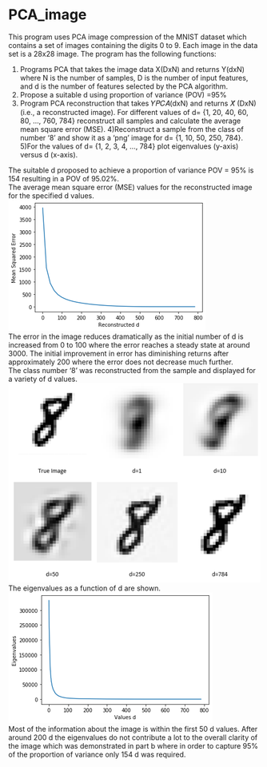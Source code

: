 # PCA_image
This program uses PCA image compression of the MNIST dataset which contains a set of images containing the digits 0 to 9. Each image in the data set is a 28x28 image.
The program has the following functions:
1) Programs PCA that takes the image data X(DxN) and returns Y(dxN) where N is the number of
samples, D is the number of input features, and d is the number of features selected by
the PCA algorithm. 
2) Propose a suitable d using proportion of variance (POV) =95%
3) Program PCA reconstruction that takes 𝑌𝑃𝐶𝐴(dxN) and returns 𝑋̂ (DxN) (i.e., a
reconstructed image). For different values of d= {1, 20, 40, 60, 80, …, 760, 784}
reconstruct all samples and calculate the average mean square error (MSE). 
4)Reconstruct a sample from the class of number ‘8’ and show it as a ‘png’ image for d=
{1, 10, 50, 250, 784}.  
5)For the values of d= {1, 2, 3, 4, …, 784} plot eigenvalues (y-axis) versus d (x-axis).  

The suitable d proposed to achieve a proportion of variance POV = 95% is 154 resulting in a POV of 95.02%.  
The average mean square error (MSE) values for the reconstructed image for the specified d values.  
![](Figures/partc2.png)  
The error in the image reduces dramatically as the initial number of d is increased from 0 to 100 where the error reaches a steady state at around 3000. The initial improvement in error has diminishing returns after approximately 200 where the error does not decrease much further.  
The class number ‘8’ was reconstructed from the sample and displayed for a variety of d values.  
![](Figures/PCA_recon.PNG)  
The eigenvalues as a function of d are shown.  
![](Figures/Eigenvalues.png)  
Most of the information about the image is within the first 50 d values. After around 200 d the eigenvalues do not contribute a lot to the overall clarity of the image which was demonstrated in part b where in order to capture 95% of the proportion of variance only 154 d was required. 
